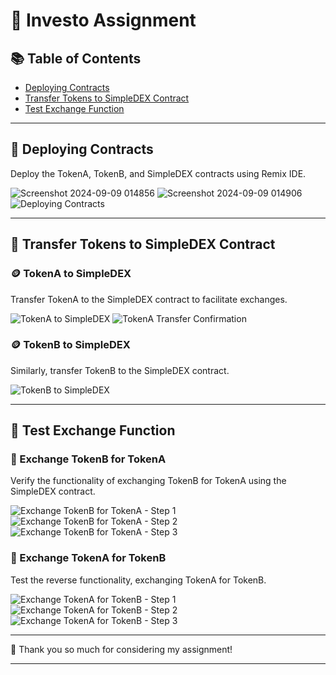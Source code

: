 # 🚀 Investo Assignment

## 📚 Table of Contents
- [Deploying Contracts](#deploying-contracts)
- [Transfer Tokens to SimpleDEX Contract](#transfer-tokens-to-simpledex-contract)
- [Test Exchange Function](#test-exchange-function)

---

## 🔧 Deploying Contracts
Deploy the TokenA, TokenB, and SimpleDEX contracts using Remix IDE.

![Screenshot 2024-09-09 014856](https://github.com/user-attachments/assets/fc7ff9d1-3ea8-40bf-8e7c-f958bc5ebe9c)
![Screenshot 2024-09-09 014906](https://github.com/user-attachments/assets/9a09298f-5bdd-4267-a62f-936216a99da2)
![Deploying Contracts](https://github.com/user-attachments/assets/f1c7e7c6-a0b6-4fb8-bf20-2a746b309152)

---

## 💸 Transfer Tokens to SimpleDEX Contract

### 🪙 TokenA to SimpleDEX
Transfer TokenA to the SimpleDEX contract to facilitate exchanges.

![TokenA to SimpleDEX](https://github.com/user-attachments/assets/f20dc13c-7773-4819-a95d-69e89eade8f6)
![TokenA Transfer Confirmation](https://github.com/user-attachments/assets/d357f9ef-100c-4f3d-93de-ff390461917b)

### 🪙 TokenB to SimpleDEX
Similarly, transfer TokenB to the SimpleDEX contract.

![TokenB to SimpleDEX](https://github.com/user-attachments/assets/5a336eaf-a034-4138-95e6-8b5329e73bf7)

---

## 🔄 Test Exchange Function

### 🔁 Exchange TokenB for TokenA
Verify the functionality of exchanging TokenB for TokenA using the SimpleDEX contract.

![Exchange TokenB for TokenA - Step 1](https://github.com/user-attachments/assets/ab3e369d-6e8c-4f63-814e-e7d57a1c0074)
![Exchange TokenB for TokenA - Step 2](https://github.com/user-attachments/assets/62555ce3-3df3-428d-bb0c-aef354f99116)
![Exchange TokenB for TokenA - Step 3](https://github.com/user-attachments/assets/a6f2bbd3-57fc-47f3-acbb-9174617797db)

### 🔄 Exchange TokenA for TokenB
Test the reverse functionality, exchanging TokenA for TokenB.

![Exchange TokenA for TokenB - Step 1](https://github.com/user-attachments/assets/b968b538-b19e-4cd1-99cd-33df44afe9a8)
![Exchange TokenA for TokenB - Step 2](https://github.com/user-attachments/assets/1f53f804-7f34-4391-ad1c-839df49eb5a9)
![Exchange TokenA for TokenB - Step 3](https://github.com/user-attachments/assets/d6792cd8-8784-4801-80db-4c85b645cf11)

---

🙏 Thank you so much for considering my assignment!

---
